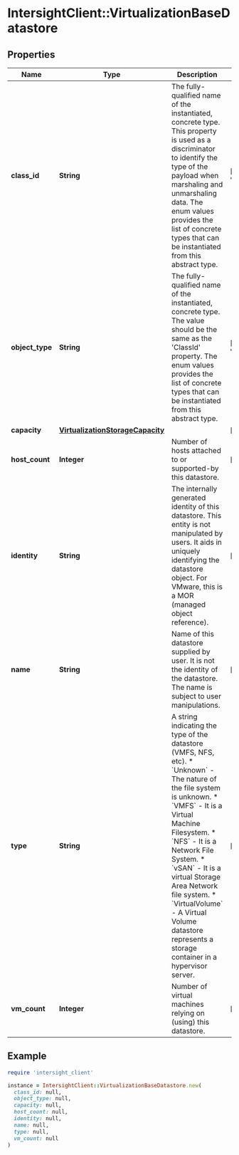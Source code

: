 # IntersightClient::VirtualizationBaseDatastore

## Properties

| Name | Type | Description | Notes |
| ---- | ---- | ----------- | ----- |
| **class_id** | **String** | The fully-qualified name of the instantiated, concrete type. This property is used as a discriminator to identify the type of the payload when marshaling and unmarshaling data. The enum values provides the list of concrete types that can be instantiated from this abstract type. | [default to &#39;virtualization.VmwareDatastore&#39;] |
| **object_type** | **String** | The fully-qualified name of the instantiated, concrete type. The value should be the same as the &#39;ClassId&#39; property. The enum values provides the list of concrete types that can be instantiated from this abstract type. | [default to &#39;virtualization.VmwareDatastore&#39;] |
| **capacity** | [**VirtualizationStorageCapacity**](VirtualizationStorageCapacity.md) |  | [optional] |
| **host_count** | **Integer** | Number of hosts attached to or supported-by this datastore. | [optional] |
| **identity** | **String** | The internally generated identity of this datastore. This entity is not manipulated by users. It aids in uniquely identifying the datastore object. For VMware, this is a MOR (managed object reference). | [optional] |
| **name** | **String** | Name of this datastore supplied by user. It is not the identity of the datastore. The name is subject to user manipulations. | [optional] |
| **type** | **String** | A string indicating the type of the datastore (VMFS, NFS, etc). * &#x60;Unknown&#x60; - The nature of the file system is unknown. * &#x60;VMFS&#x60; - It is a Virtual Machine Filesystem. * &#x60;NFS&#x60; - It is a Network File System. * &#x60;vSAN&#x60; - It is a virtual Storage Area Network file system. * &#x60;VirtualVolume&#x60; - A Virtual Volume datastore represents a storage container in a hypervisor server. | [optional][default to &#39;Unknown&#39;] |
| **vm_count** | **Integer** | Number of virtual machines relying on (using) this datastore. | [optional] |

## Example

```ruby
require 'intersight_client'

instance = IntersightClient::VirtualizationBaseDatastore.new(
  class_id: null,
  object_type: null,
  capacity: null,
  host_count: null,
  identity: null,
  name: null,
  type: null,
  vm_count: null
)
```

